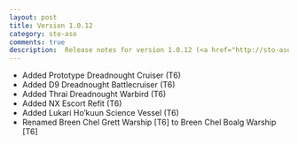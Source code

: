 ```yaml
---
layout: post
title: Version 1.0.12
category: sto-aso
comments: true
description:  Release notes for version 1.0.12 (<a href="http://sto-aso.com.s3-website-us-east-1.amazonaws.com/1.0.12/sto-aso.zip">download</a>)
---
```


 - Added Prototype Dreadnought Cruiser (T6)
 - Added D9 Dreadnought Battlecruiser (T6)
 - Added Thrai Dreadnought Warbird (T6)
 - Added NX Escort Refit (T6)
 - Added Lukari Ho’kuun Science Vessel (T6)
 - Renamed Breen Chel Grett Warship [T6] to Breen Chel Boalg Warship [T6]
